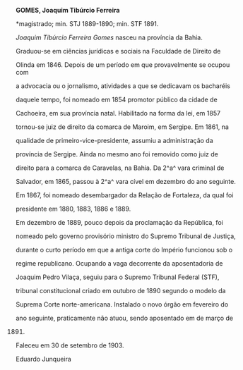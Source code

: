 **GOMES, Joaquim Tibúrcio Ferreira**



\*magistrado; min. STJ 1889-1890; min. STF 1891.



*Joaquim Tibúrcio Ferreira Gomes* nasceu na província da Bahia.



Graduou-se em ciências jurídicas e sociais na Faculdade de Direito de

Olinda em 1846. Depois de um período em que provavelmente se ocupou com

a advocacia ou o jornalismo, atividades a que se dedicavam os bacharéis

daquele tempo, foi nomeado em 1854 promotor público da cidade de

Cachoeira, em sua província natal. Habilitado na forma da lei, em 1857

tornou-se juiz de direito da comarca de Maroim, em Sergipe. Em 1861, na

qualidade de primeiro-vice-presidente, assumiu a administração da

província de Sergipe. Ainda no mesmo ano foi removido como juiz de

direito para a comarca de Caravelas, na Bahia. Da 2^a^ vara criminal de

Salvador, em 1865, passou à 2^a^ vara cível em dezembro do ano seguinte.

Em 1867, foi nomeado desembargador da Relação de Fortaleza, da qual foi

presidente em 1880, 1883, 1886 e 1889.



Em dezembro de 1889, pouco depois da proclamação da República, foi

nomeado pelo governo provisório ministro do Supremo Tribunal de Justiça,

durante o curto período em que a antiga corte do Império funcionou sob o

regime republicano. Ocupando a vaga decorrente da aposentadoria de

Joaquim Pedro Vilaça, seguiu para o Supremo Tribunal Federal (STF),

tribunal constitucional criado em outubro de 1890 segundo o modelo da

Suprema Corte norte-americana. Instalado o novo órgão em fevereiro do

ano seguinte, praticamente não atuou, sendo aposentado em de março de

1891.



Faleceu em 30 de setembro de 1903.



Eduardo Junqueira



